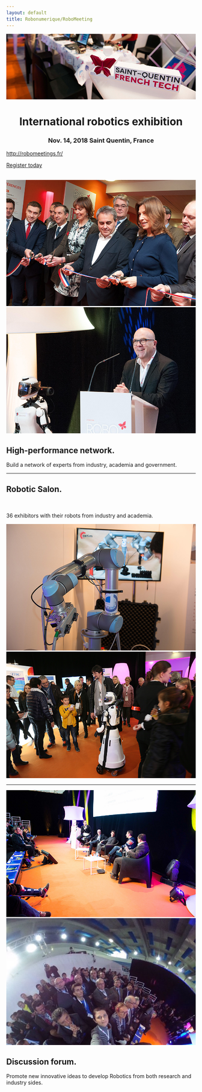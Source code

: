 ```yaml
---
layout: default
title: Robonumerique/RoboMeeting
---
```


<div class="card">
  <img class="card-img img-fluid" src="/images/rn/ROBO-6696.jpg" alt="Card image">
  <div class="card-block">
    <h1 class="card-title" align="center">International robotics exhibition</h1>
    <h3 class="card-title" align="center">Nov. 14, 2018 Saint Quentin, France</h3>
    <p><a href="http://robomeetings.fr/"> http://robomeetings.fr/</a></p>
    <p><a class="btn btn-lg btn-primary" href="http://robomeetings.fr/" role="button">Register today</a></p>
  </div>
</div>

<br/>

<div class="row featurette">
  <div class="col-md-4">
    <img class="featurette-image img-fluid mx-auto" src="/images/rn/ROBO-2224.jpg" alt="ICCR">
  </div>
  <div class="col-md-4">
    <img class="featurette-image img-fluid mx-auto" src="/images/rn/ROBO-2291.jpg" alt="ICCR">
  </div>
  <div class="col-md-4">
    <h2 class="featurette-heading">High-performance network.</h2>
    <p class="lead">Build a network of experts from industry, academia and government.</p>
  </div>
</div>

<hr class="featurette-divider">

<div class="row featurette">
  <div class="col-md-4">
    <h2 class="featurette-heading">Robotic Salon. </h2>
    <br/>
    <p class="lead"> 36 exhibitors with their robots from industry and academia.</p>
  </div>
  <div class="col-md-4">
    <img class="featurette-image img-fluid mx-auto" src="/images/rn/ROBO-6626.jpg" alt="ICCR">
  </div>
  <div class="col-md-4">
    <img class="featurette-image img-fluid mx-auto" src="/images/rn/ROBO-2.jpg" alt="ICCR">
  </div>
</div>

<hr class="featurette-divider">

<div class="row featurette">
  <div class="col-md-4">
    <img class="featurette-image img-fluid mx-auto" src="/images/rn/ROBO-6712.jpg" alt="ICCR">
  </div>
  <div class="col-md-4">
    <img class="featurette-image img-fluid mx-auto" src="/images/rn/ROBO-4.jpeg" alt="ICCR">
  </div>
  <div class="col-md-4">
    <h2 class="featurette-heading">Discussion forum. </h2>
    <p class="lead">Promote new innovative ideas to develop Robotics from both research and industry sides.</p>
  </div>
</div>
